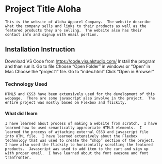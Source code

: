 
# Project Title Aloha

	This is the website of Aloha Apparel Company.  The website describe what the company sells and links to their products as well as the featured products they are selling.  The website also has their contact info and signup with email portion.

## Installation Instruction

Download VS Code from https://code.visualstudio.com/
Install the program and than run it.
Go to file
Choose “Open Folder” in windows or “Open” in Mac
Choose the “project1” file.
Go to “index.html”
Click “Open in Browser”


### Technology Used

	HTML5 and CSS3 have been extensively used for the development of this webpage.  There are some javascript also involve in the project.  The entire project was mostly based on Flexbox and flickity.  

#### What did I learn

	I have learned about process of making a website from scratch.  I have learned how to used semantically appropriate HTML5 elements.  I learned the process of attaching external CSS3 and javascript file into HTML file.  I have learned extensively about the Flexbox technology that was used to create the “shop” section of the project.  I have also used the flickity to horizontally scrolling the featured products.  Javascript was used to add item to the cart and sign up with proper email.  I have learned about the font awesome and font tranfronter.
	
